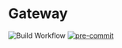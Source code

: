 # Gateway

![Build Workflow](https://github.com/Romanow/gateway-lecture/workflows/Build%20project/badge.svg?branch=master)
[![pre-commit](https://img.shields.io/badge/pre--commit-enabled-brightgreen?logo=pre-commit)](https://github.com/pre-commit/pre-commit)

